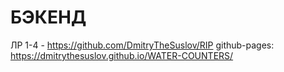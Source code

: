 # БЭКЕНД
ЛР 1-4 - https://github.com/DmitryTheSuslov/RIP
github-pages: https://dmitrythesuslov.github.io/WATER-COUNTERS/
